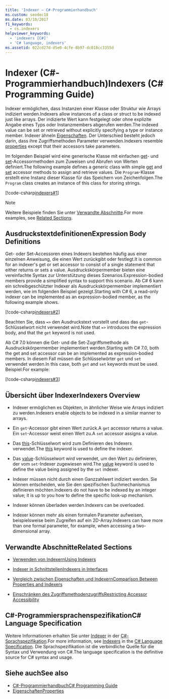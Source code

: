 ```yaml
---
title: 'Indexer – C#-Programmierhandbuch'
ms.custom: seodec18
ms.date: 03/10/2017
f1_keywords:
  - cs.indexers
helpviewer_keywords:
  - 'indexers [C#]'
  - 'C# language, indexers'
ms.assetid: 022cd27d-d5e0-4cfe-8b97-dc018cc3355d
---
```

# <a name="indexers-c-programming-guide"></a><span data-ttu-id="4d5c5-102">Indexer (C#-Programmierhandbuch)</span><span class="sxs-lookup"><span data-stu-id="4d5c5-102">Indexers (C# Programming Guide)</span></span>

<span data-ttu-id="4d5c5-103">Indexer ermöglichen, dass Instanzen einer Klasse oder Struktur wie Arrays indiziert werden.</span><span class="sxs-lookup"><span data-stu-id="4d5c5-103">Indexers allow instances of a class or struct to be indexed just like arrays.</span></span> <span data-ttu-id="4d5c5-104">Der indizierte Wert kann festgelegt oder ohne explizite Angabe eines Typs oder Instanzmembers abgerufen werden.</span><span class="sxs-lookup"><span data-stu-id="4d5c5-104">The indexed value can be set or retrieved without explicitly specifying a type or instance member.</span></span> <span data-ttu-id="4d5c5-105">Indexer ähneln [Eigenschaften](../../../csharp/programming-guide/classes-and-structs/properties.md). Der Unterschied besteht jedoch darin, dass ihre Zugriffsmethoden Parameter verwenden.</span><span class="sxs-lookup"><span data-stu-id="4d5c5-105">Indexers resemble [properties](../../../csharp/programming-guide/classes-and-structs/properties.md) except that their accessors take parameters.</span></span>  
 
 <span data-ttu-id="4d5c5-106">Im folgenden Beispiel wird eine generische Klasse mit einfachen [get](../../../csharp/language-reference/keywords/get.md)- und [set](../../../csharp/language-reference/keywords/set.md)-Accessormethoden zum Zuweisen und Abrufen von Werten definiert.</span><span class="sxs-lookup"><span data-stu-id="4d5c5-106">The following example defines a generic class with simple [get](../../../csharp/language-reference/keywords/get.md) and [set](../../../csharp/language-reference/keywords/set.md) accessor methods to assign and retrieve values.</span></span> <span data-ttu-id="4d5c5-107">Die `Program`-Klasse erstellt eine Instanz dieser Klasse für das Speichern von Zeichenfolgen.</span><span class="sxs-lookup"><span data-stu-id="4d5c5-107">The `Program` class creates an instance of this class for storing strings.</span></span>  
  
 [!code-csharp[indexers#1](../../../../samples/snippets/csharp/programming-guide/indexers/indexer-1.cs)]  
  
> [!NOTE]
>  <span data-ttu-id="4d5c5-108">Weitere Beispiele finden Sie unter [Verwandte Abschnitte](../../../csharp/programming-guide/indexers/index.md#BKMK_RelatedSections).</span><span class="sxs-lookup"><span data-stu-id="4d5c5-108">For more examples, see [Related Sections](../../../csharp/programming-guide/indexers/index.md#BKMK_RelatedSections).</span></span>  
  
## <a name="expression-body-definitions"></a><span data-ttu-id="4d5c5-109">Ausdruckstextdefinitionen</span><span class="sxs-lookup"><span data-stu-id="4d5c5-109">Expression Body Definitions</span></span>  
 
<span data-ttu-id="4d5c5-110">Get- oder Set-Accessoren eines Indexers bestehen häufig aus einer einzelnen Anweisung, die einen Wert zurückgibt oder festlegt.</span><span class="sxs-lookup"><span data-stu-id="4d5c5-110">It is common for an indexer's get or set accessor to consist of a single statement that either returns or sets a value.</span></span> <span data-ttu-id="4d5c5-111">Ausdruckskörpermember bieten eine vereinfachte Syntax zur Unterstützung dieses Szenarios.</span><span class="sxs-lookup"><span data-stu-id="4d5c5-111">Expression-bodied members provide a simplified syntax to support this scenario.</span></span> <span data-ttu-id="4d5c5-112">Ab C# 6 kann ein schreibgeschützter Indexer als Ausdruckskörpermember implementiert werden, wie im folgenden Beispiel gezeigt.</span><span class="sxs-lookup"><span data-stu-id="4d5c5-112">Starting with C# 6, a read-only indexer can be implemented as an expression-bodied member, as the following example shows.</span></span>

[!code-csharp[indexers#2](../../../../samples/snippets/csharp/programming-guide/indexers/indexer-2.cs)]  

<span data-ttu-id="4d5c5-113">Beachten Sie, dass `=>` den Ausdruckstext vorstellt und dass das `get`-Schlüsselwort nicht verwendet wird.</span><span class="sxs-lookup"><span data-stu-id="4d5c5-113">Note that `=>` introduces the expression body, and that the `get` keyword is not used.</span></span> 

<span data-ttu-id="4d5c5-114">Ab C# 7.0 können die Get- und die Set-Zugriffsmethode als Ausdruckskörpermember implementiert werden.</span><span class="sxs-lookup"><span data-stu-id="4d5c5-114">Starting with C# 7.0, both the get and set accessor can be an implemented as expression-bodied members.</span></span> <span data-ttu-id="4d5c5-115">In diesem Fall müssen die Schlüsselwörter `get` und `set` verwendet werden.</span><span class="sxs-lookup"><span data-stu-id="4d5c5-115">In this case, both `get` and `set` keywords must be used.</span></span> <span data-ttu-id="4d5c5-116">Beispiel:</span><span class="sxs-lookup"><span data-stu-id="4d5c5-116">For example:</span></span>

[!code-csharp[indexers#3](../../../../samples/snippets/csharp/programming-guide/indexers/indexer-3.cs)]  
  
## <a name="indexers-overview"></a><span data-ttu-id="4d5c5-117">Übersicht über Indexer</span><span class="sxs-lookup"><span data-stu-id="4d5c5-117">Indexers Overview</span></span>  
  
-   <span data-ttu-id="4d5c5-118">Indexer ermöglichen es Objekten, in ähnlicher Weise wie Arrays indiziert zu werden.</span><span class="sxs-lookup"><span data-stu-id="4d5c5-118">Indexers enable objects to be indexed in a similar manner to arrays.</span></span>  
  
-   <span data-ttu-id="4d5c5-119">Ein `get`-Accessor gibt einen Wert zurück.</span><span class="sxs-lookup"><span data-stu-id="4d5c5-119">A `get` accessor returns a value.</span></span> <span data-ttu-id="4d5c5-120">Ein `set`-Accessor weist einen Wert zu.</span><span class="sxs-lookup"><span data-stu-id="4d5c5-120">A `set` accessor assigns a value.</span></span>  
  
-   <span data-ttu-id="4d5c5-121">Das [this](../../../csharp/language-reference/keywords/this.md)-Schlüsselwort wird zum Definieren des Indexers verwendet.</span><span class="sxs-lookup"><span data-stu-id="4d5c5-121">The [this](../../../csharp/language-reference/keywords/this.md) keyword is used to define the indexer.</span></span>  
  
-   <span data-ttu-id="4d5c5-122">Das [value](../../../csharp/language-reference/keywords/value.md)-Schlüsselwort wird verwendet, um den Wert zu definieren, der vom `set`-Indexer zugewiesen wird.</span><span class="sxs-lookup"><span data-stu-id="4d5c5-122">The [value](../../../csharp/language-reference/keywords/value.md) keyword is used to define the value being assigned by the `set` indexer.</span></span>  
  
-   <span data-ttu-id="4d5c5-123">Indexer müssen nicht durch einen Ganzzahlwert indiziert werden. Sie können entscheiden, wie Sie den spezifischen Suchmechanismus definieren möchten.</span><span class="sxs-lookup"><span data-stu-id="4d5c5-123">Indexers do not have to be indexed by an integer value; it is up to you how to define the specific look-up mechanism.</span></span>  
  
-   <span data-ttu-id="4d5c5-124">Indexer können überladen werden.</span><span class="sxs-lookup"><span data-stu-id="4d5c5-124">Indexers can be overloaded.</span></span>  
  
-   <span data-ttu-id="4d5c5-125">Indexer können mehr als einen formalen Parameter aufweisen, beispielsweise beim Zugreifen auf ein 2D-Array.</span><span class="sxs-lookup"><span data-stu-id="4d5c5-125">Indexers can have more than one formal parameter, for example, when accessing a two-dimensional array.</span></span>  
  
##  <a name="BKMK_RelatedSections"></a> <span data-ttu-id="4d5c5-126">Verwandte Abschnitte</span><span class="sxs-lookup"><span data-stu-id="4d5c5-126">Related Sections</span></span>  
  
-   [<span data-ttu-id="4d5c5-127">Verwenden von Indexern</span><span class="sxs-lookup"><span data-stu-id="4d5c5-127">Using Indexers</span></span>](../../../csharp/programming-guide/indexers/using-indexers.md)  
  
-   [<span data-ttu-id="4d5c5-128">Indexer in Schnittstellen</span><span class="sxs-lookup"><span data-stu-id="4d5c5-128">Indexers in Interfaces</span></span>](../../../csharp/programming-guide/indexers/indexers-in-interfaces.md)  
  
-   [<span data-ttu-id="4d5c5-129">Vergleich zwischen Eigenschaften und Indexern</span><span class="sxs-lookup"><span data-stu-id="4d5c5-129">Comparison Between Properties and Indexers</span></span>](../../../csharp/programming-guide/indexers/comparison-between-properties-and-indexers.md)  
  
-   [<span data-ttu-id="4d5c5-130">Einschränken des Zugriffsmethodenzugriffs</span><span class="sxs-lookup"><span data-stu-id="4d5c5-130">Restricting Accessor Accessibility</span></span>](../../../csharp/programming-guide/classes-and-structs/restricting-accessor-accessibility.md)  
  
## <a name="c-language-specification"></a><span data-ttu-id="4d5c5-131">C#-Programmiersprachenspezifikation</span><span class="sxs-lookup"><span data-stu-id="4d5c5-131">C# Language Specification</span></span>  

<span data-ttu-id="4d5c5-132">Weitere Informationen erhalten Sie unter [Indexer](~/_csharplang/spec/classes.md#indexers) in der [C#-Sprachspezifikation](../../language-reference/language-specification/index.md).</span><span class="sxs-lookup"><span data-stu-id="4d5c5-132">For more information, see [Indexers](~/_csharplang/spec/classes.md#indexers) in the [C# Language Specification](../../language-reference/language-specification/index.md).</span></span> <span data-ttu-id="4d5c5-133">Die Sprachspezifikation ist die verbindliche Quelle für die Syntax und Verwendung von C#.</span><span class="sxs-lookup"><span data-stu-id="4d5c5-133">The language specification is the definitive source for C# syntax and usage.</span></span>
  
## <a name="see-also"></a><span data-ttu-id="4d5c5-134">Siehe auch</span><span class="sxs-lookup"><span data-stu-id="4d5c5-134">See also</span></span>

- [<span data-ttu-id="4d5c5-135">C#-Programmierhandbuch</span><span class="sxs-lookup"><span data-stu-id="4d5c5-135">C# Programming Guide</span></span>](../../../csharp/programming-guide/index.md)
- [<span data-ttu-id="4d5c5-136">Eigenschaften</span><span class="sxs-lookup"><span data-stu-id="4d5c5-136">Properties</span></span>](../../../csharp/programming-guide/classes-and-structs/properties.md)
